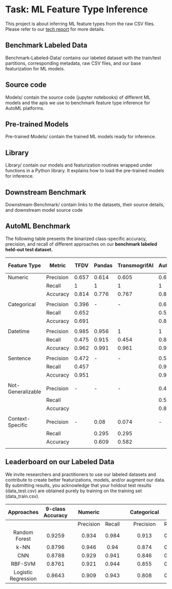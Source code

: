 <meta name="robots" content="noindex">

# Task: ML Feature Type Inference

This project is about inferring ML feature types from the raw CSV files. Please refer to our [tech report](https://github.com/mltypebench/MLFeatureTypeInference/blob/master/Report/TR_2021_MLFeatTypeInference.pdf) for more details.


## Benchmark Labeled Data

Benchmark-Labeled-Data/ contains our labeled dataset with the train/test partitions, corresponding metadata, raw CSV files, and our base featurization for ML models.

## Source code

Models/ contain the source code (jupyter notebooks) of different ML models and the apis we use to benchmark feature type inference for AutoML platforms.

## Pre-trained Models

Pre-trained Models/ contain the trained ML models ready for inference.

## Library

Library/ contain our models and featurization routines wrapped under functions in a Python library. It explains how to load the pre-trained models for inference.

## Downstream Benchmark

Downstream-Benchmark/ contain links to the datasets, their source details, and downstream model source code


## AutoML Benchmark

The following table presents the binarized class-specific accuracy, precision, and recall of different approaches on our **benchmark labeled held-out test dataset.**

| Feature Type          | Metric           |     TFDV          |     Pandas    |     TransmogrifAI    |     AutoGluon     |     Log Reg       |     CNN           |     Rand   Forest    |
|-----------------------|------------------|-------------------|---------------|----------------------|-------------------|-------------------|-------------------|----------------------|
|     Numeric           |     Precision    |     0.657         |     0.614     |     0.605            |     0.646         |     0.909         |     0.929         |     0.934            |
|                       |     Recall       |     1             |     1         |     1                |     1             |     0.943         |     0.941         |     0.984            |
|                       |     Accuracy     |     0.814         |     0.776     |     0.767            |     0.805         |     0.946         |     0.953         |     0.97             |
|                       |                  |                   |               |                      |                   |                   |                   |                      |
|     Categorical       |     Precision    |     0.396         |     -         |     -                |     0.667         |     0.808         |     0.846         |     0.913            |
|                       |     Recall       |     0.652         |               |                      |     0.534         |     0.884         |     0.928         |     0.943            |
|                       |     Accuracy     |     0.691         |               |                      |     0.831         |     0.925         |     0.945         |     0.966            |
|                       |                  |                   |               |                      |                   |                   |                   |                      |
|     Datetime          |     Precision    |     0.985         |     0.956     |     1                |     1             |     0.951         |     0.925         |     0.945            |
|                       |     Recall       |     0.475         |     0.915     |     0.454            |     0.844         |     0.972         |     0.965         |     0.972            |
|                       |     Accuracy     |     0.962         |     0.991     |     0.961            |     0.989         |     0.994         |     0.992         |     0.994            |
|                       |                  |                   |               |                      |                   |                   |                   |                      |
|     Sentence          |     Precision    |     0.472         |     -         |     -                |     0.516         |     0.913         |     0.725         |     0.865            |
|                       |     Recall       |     0.457         |               |                      |     0.902         |     0.793         |     0.804         |     0.902            |
|                       |     Accuracy     |     0.951         |               |                      |     0.956         |     0.987         |     0.977         |     0.989            |
|                       |                  |                   |               |                      |                   |                   |                   |                      |
|     Not-Generalizable |     Precision    |     -             |     -         |     -                |     0.465         |     0.732         |     0.81          |     0.934            |
|                       |     Recall       |                   |               |                      |     0.53          |     0.732         |     0.66          |     0.86             |
|                       |     Accuracy     |                   |               |                      |     0.883         |     0.947         |     0.937         |     0.978            |
|                       |                  |                   |               |                      |                   |                   |                   |                      |
|     Context-Specific  |     Precision    |     -             |     0.08      |     0.074            |     -             |     0.747         |     0.741         |     0.859            |
|                       |     Recall       |                   |     0.295     |     0.295            |                   |     0.621         |     0.663         |     0.705            |
|                       |     Accuracy     |                   |     0.609     |     0.582            |                   |     0.944         |     0.946         |     0.961            |
|                       |                  |                   |               |                      |                   |                   |                   |                      |

<!-- ![TableComparison](images/table_comparison.png) -->


## Leaderboard on our Labeled Data

We invite researchers and practitioners to use our labeled datasets and contribute to create better featurizations, models, and/or augment our data. By submitting results, you acknowledge that your holdout test results (data_test.csv) are obtained purely by training on the training set (data_train.csv).

<!-- ![TableAccuracy](images/table_models_all.png) -->

|                                                 Approaches                                               |     9-class      Accuracy    |   |      Numeric     |               |   |     Categorical    |               |   |      Datetime    |               |   |      Sentence    |               |   |        URL       |               |   |     Embedded   Number    |               |   |        List      |               |   |     Not-Generalizable    |               |   |     Context-Specific    |               |   |
|:--------------------------------------------------------------------------------------------------------:|:----------------------------:|---|:----------------:|:-------------:|---|:------------------:|:-------------:|---|:----------------:|:-------------:|---|:----------------:|:-------------:|---|:----------------:|:-------------:|---|:------------------------:|:-------------:|---|:----------------:|:-------------:|---|:------------------------:|:-------------:|---|:-----------------------:|:-------------:|---|
|                                                                                                          |                              |   |     Precision    |     Recall    |   |      Precision     |     Recall    |   |     Precision    |     Recall    |   |     Precision    |     Recall    |   |     Precision    |     Recall    |   |         Precision        |     Recall    |   |     Precision    |     Recall    |   |         Precision        |     Recall    |   |         Precision       |     Recall    |   |
|     Random Forest       |             0.9259           |   |       0.934      |      0.984    |   |        0.913       |      0.943    |   |       0.945      |      0.972    |   |       0.865      |      0.902    |   |       0.968      |      0.938    |   |           0.929          |      0.929    |   |         1        |      0.827    |   |           0.934          |      0.86     |   |           0.859         |      0.705    |   |
|     k-NN                |             0.8796           |   |       0.946      |      0.94     |   |        0.874       |      0.884    |   |       0.914      |      0.952    |   |       0.841      |      0.796    |   |         1        |      0.909    |   |           0.842          |      0.885    |   |        0.87      |      0.769    |   |           0.838          |      0.801    |   |           0.681         |      0.722    |   |
|     CNN                 |             0.8788           |   |       0.929      |      0.941    |   |        0.846       |      0.928    |   |       0.925      |      0.965    |   |       0.725      |      0.804    |   |       0.828      |      0.75     |   |           0.747          |      0.717    |   |       0.732      |      0.577    |   |            0.81          |      0.693    |   |           0.741         |      0.663    |   |
|     RBF-SVM             |             0.8761           |   |       0.921      |      0.944    |   |        0.855       |      0.885    |   |         1        |      0.963    |   |       0.879      |      0.624    |   |       0.967      |      0.879    |   |           0.955          |      0.972    |   |       0.542      |      0.907    |   |           0.832          |      0.796    |   |           0.768         |      0.676    |   |
|     Logistic Regression |             0.8643           |   |       0.909      |      0.943    |   |        0.808       |      0.884    |   |       0.951      |      0.972    |   |       0.913      |      0.793    |   |       0.939      |      0.969    |   |           0.919          |      0.919    |   |        0.93      |      0.769    |   |           0.732          |      0.66     |   |           0.747         |      0.621    |   |
